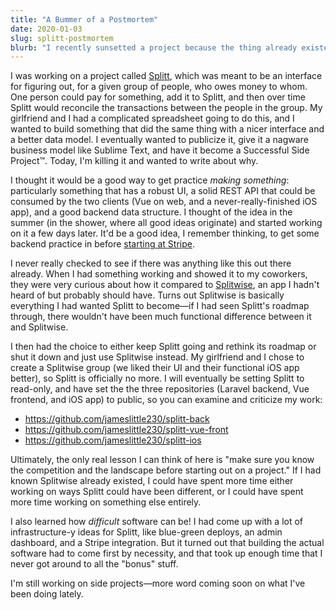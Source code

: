 ```yaml
---
title: "A Bummer of a Postmortem"
date: 2020-01-03
slug: splitt-postmortem
blurb: "I recently sunsetted a project because the thing already existed. If I never wrote about it, it would be lost to the endless void of time, since I never talked about it anywhere else."
---
```


I was working on a project called [Splitt](https://splitt.xyz), which was meant to be an interface for figuring out, for a given group of people, who owes money to whom. One person could pay for something, add it to Splitt, and then over time Splitt would reconcile the transactions between the people in the group. My girlfriend and I had a complicated spreadsheet going to do this, and I wanted to build something that did the same thing with a nicer interface and a better data model. I eventually wanted to publicize it, give it a nagware business model like Sublime Text, and have it become a Successful Side Project™. Today, I'm killing it and wanted to write about why.

<!--more-->

I thought it would be a good way to get practice _making something_: particularly something that has a robust UI, a solid REST API that could be consumed by the two clients (Vue on web, and a never-really-finished iOS app), and a good backend data structure. I thought of the idea in the summer (in the shower, where all good ideas originate) and started working on it a few days later. It'd be a good idea, I remember thinking, to get some backend practice in before [starting at Stripe](https://jameslittle.me/blog/2019/next).

I never really checked to see if there was anything like this out there already. When I had something working and showed it to my coworkers, they were very curious about how it compared to [Splitwise](https://www.splitwise.com/), an app I hadn't heard of but probably should have. Turns out Splitwise is basically everything I had wanted Splitt to become—if I had seen Splitt's roadmap through, there wouldn't have been much functional difference between it and Splitwise.

I then had the choice to either keep Splitt going and rethink its roadmap or shut it down and just use Splitwise instead. My girlfriend and I chose to create a Splitwise group (we liked their UI and their functional iOS app better), so Splitt is officially no more. I will eventually be setting Splitt to read-only, and have set the the three repositories (Laravel backend, Vue frontend, and iOS app) to public, so you can examine and criticize my work:

- <https://github.com/jameslittle230/splitt-back>
- <https://github.com/jameslittle230/splitt-vue-front>
- <https://github.com/jameslittle230/splitt-ios>

Ultimately, the only real lesson I can think of here is "make sure you know the competition and the landscape before starting out on a project." If I had known Splitwise already existed, I could have spent more time either working on ways Splitt could have been different, or I could have spent more time working on something else entirely.

I also learned how _difficult_ software can be! I had come up with a lot of infrastructure-y ideas for Splitt, like blue-green deploys, an admin dashboard, and a Stripe integration. But it turned out that building the actual software had to come first by necessity, and that took up enough time that I never got around to all the "bonus" stuff.

I'm still working on side projects—more word coming soon on what I've been doing lately.
